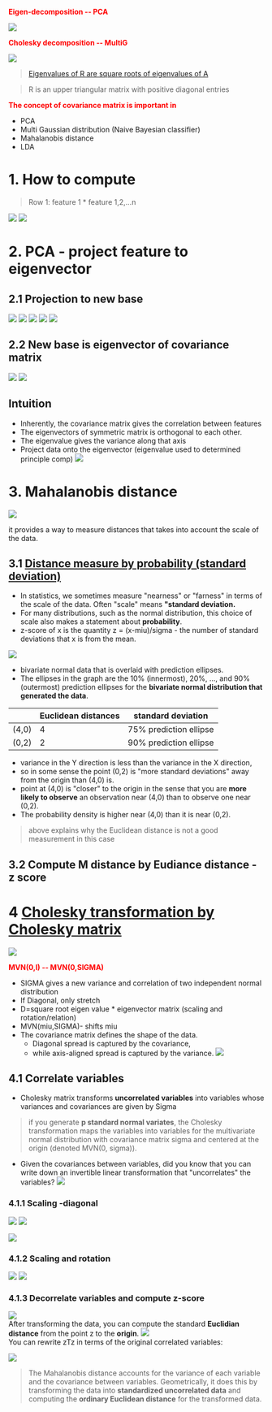 **<font color='red'>Eigen-decomposition -- PCA</font>**

![](.4_7_Covariance_matrix_images/8dd2295a.png)

**<font color='red'>Cholesky decomposition -- MultiG</font>**

![](.4_7_Covariance_matrix_images/52399e6e.png)
> [Eigenvalues of R are square roots of eigenvalues of A](https://math.stackexchange.com/questions/2903455/a-simple-proof-for-the-relationship-between-the-eigenvalues-of-a-positive-defini)

> R is an upper triangular matrix with positive diagonal entries  

**<font color='red'>The concept of covariance matrix is important in </font>**
- PCA
- Multi Gaussian distribution (Naive Bayesian classifier)
- Mahalanobis distance
- LDA

# 1. How to compute
> Row 1: feature 1 * feature 1,2,...n  

![](.1_3_1_Important_distribution_images/853da29a.png)
![](.1_3_1_Important_distribution_images/bcf11363.png)  

# 2. PCA - project feature to eigenvector
## 2.1 Projection to new base 
![](.4_7_Covariance_matrix_images/6f116fbd.png)
![](.4_7_Covariance_matrix_images/36a718bf.png)
![](.4_7_Covariance_matrix_images/9b76050f.png)
![](.4_7_Covariance_matrix_images/76ec6abb.png)
![](.4_7_Covariance_matrix_images/d78cbe37.png)
## 2.2 New base is eigenvector of covariance matrix
![](.4_7_Covariance_matrix_images/bf819f02.png)
![](.4_7_Covariance_matrix_images/d6fb6d53.png)

## Intuition
- Inherently, the covariance matrix gives the correlation between features
- The eigenvectors of symmetric matrix is orthogonal to each other.
- The eigenvalue gives the variance along that axis
- Project data onto the eigenvector (eigenvalue used to determined principle comp)
![](.4_7_Covariance_matrix_images/b527006b.png)

# 3. Mahalanobis distance   
![](.1_3_1_Important_distribution_images/9d91e2f1.png) 
   
it provides a way to measure distances that takes into account the scale of the data.

## 3.1 [Distance measure by probability (standard deviation)](https://blogs.sas.com/content/iml/2012/02/15/what-is-mahalanobis-distance.html)
- In statistics, we sometimes measure "nearness" or "farness" in 
terms of the scale of the data. Often "scale" means **"standard deviation.**
- For many distributions, such as the normal distribution, 
this choice of scale also makes a statement about **probability**.
- z-score of x is the quantity z = (x-miu)/sigma - the number of standard deviations that x is from the mean.


![](.4_7_Covariance_matrix_images/b2dba2c4.png)
- bivariate normal data that is overlaid with prediction ellipses.
- The ellipses in the graph are the 10% (innermost), 20%, ..., and 90% (outermost) 
prediction ellipses for the **bivariate normal distribution that generated the data**. 

|   |Euclidean distances   |standard deviation   |  
|---|---|---|
|(4,0)   | 4  |  75% prediction ellipse |  
| (0,2)   | 2  | 90% prediction ellipse  |  

 
- variance in the Y direction is less than the variance in the X direction,
- so in some sense the point (0,2) is "more standard deviations" away from the origin than (4,0) is.
- point at (4,0) is "closer" to the origin in the sense that you are **more likely to observe** an observation near (4,0) than to observe one near (0,2). 
- The probability density is higher near (4,0) than it is near (0,2).

> above explains why the Euclidean distance is not a good measurement in this case
## 3.2 Compute M distance by Eudiance distance - z score



# 4 [Cholesky transformation by Cholesky matrix](https://blogs.sas.com/content/iml/2012/02/08/use-the-cholesky-transformation-to-correlate-and-uncorrelate-variables.html)
![](.4_7_Covariance_matrix_images/52399e6e.png)  

**<font color='red'>MVN(0,I) -- MVN(0,SIGMA)</font>**
- SIGMA gives a new variance and correlation of two independent normal distribution
- If Diagonal, only stretch
- D=square root eigen value * eigenvector matrix (scaling and rotation/relation)
- MVN(miu,SIGMA)- shifts miu  
- The covariance matrix defines the shape of the data. 
  - Diagonal spread is captured by the covariance, 
  - while axis-aligned spread is captured by the variance.
  ![](.4_7_Covariance_matrix_images/e83d736c.png)

## 4.1 Correlate variables 
- Cholesky matrix transforms **uncorrelated variables** into variables whose variances and covariances are given by Sigma
>if you generate **p standard normal variates**, the Cholesky transformation maps the variables into variables for 
>the multivariate normal distribution with covariance matrix sigma and centered at the origin (denoted MVN(0, sigma)).
- Given the covariances between variables, did you know that you can write down an invertible linear transformation that "uncorrelates" the variables? 
![](.4_7_Covariance_matrix_images/23155a07.png)
### 4.1.1 Scaling -diagonal
![](.4_7_Covariance_matrix_images/fbea0281.png) 
![](.4_7_Covariance_matrix_images/cdd83dea.png)

![](https://blogs.sas.com/content/iml/files/2012/02/choleskytransform1.png) 

### 4.1.2 Scaling and rotation  
![](.4_7_Covariance_matrix_images/85ad30dd.png)
![](.1_3_1_Important_distribution_images/4f1991a9.png) 
### 4.1.3 Decorrelate variables and compute z-score
![](.4_7_Covariance_matrix_images/359e10ad.png)  
After transforming the data, you can compute the standard **Euclidian distance** from the point z to the **origin**.
![](.4_7_Covariance_matrix_images/c5254fad.png)    
You can rewrite zTz in terms of the original correlated variables:  

![](.4_7_Covariance_matrix_images/13e9507d.png)

>The Mahalanobis distance accounts for the variance of each variable and the covariance between variables. Geometrically, it does this by transforming the data into **standardized uncorrelated data**
> and computing the **ordinary Euclidean distance** for the transformed data.